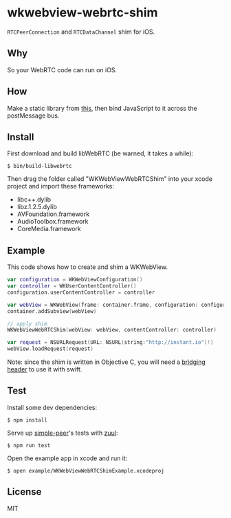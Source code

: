 # wkwebview-webrtc-shim
`RTCPeerConnection` and `RTCDataChannel` shim for iOS.

## Why
So your WebRTC code can run on iOS.

## How
Make a static library from [this](http://www.webrtc.org/native-code/ios), then bind JavaScript to it across the postMessage bus.

## Install
First download and build libWebRTC (be warned, it takes a while):
```
$ bin/build-libwebrtc
```

Then drag the folder called "WKWebViewWebRTCShim" into your xcode project and import these frameworks:

- libc++.dylib
- libz.1.2.5.dylib
- AVFoundation.framework
- AudioToolbox.framework
- CoreMedia.framework

## Example
This code shows how to create and shim a WKWebView.

``` swift
var configuration = WKWebViewConfiguration()
var controller = WKUserContentController()
configuration.userContentController = controller

var webView = WKWebView(frame: container.frame, configuration: configuration)
container.addSubview(webView)

// apply shim
WKWebViewWebRTCShim(webView: webView, contentController: controller)

var request = NSURLRequest(URL: NSURL(string:"http://instant.io")!)
webView.loadRequest(request)
```

Note: since the shim is written in Objective C, you will need a [bridging header](https://developer.apple.com/library/prerelease/ios/documentation/Swift/Conceptual/BuildingCocoaApps/MixandMatch.html) to use it with swift.

## Test
Install some dev dependencies:
```
$ npm install
```

Serve up [simple-peer](https://github.com/feross/simple-peer)'s tests with [zuul](https://github.com/defunctzombie/zuul):
```
$ npm run test
```

Open the example app in xcode and run it:
```
$ open example/WKWebViewWebRTCShimExample.xcodeproj
```

## License
MIT
